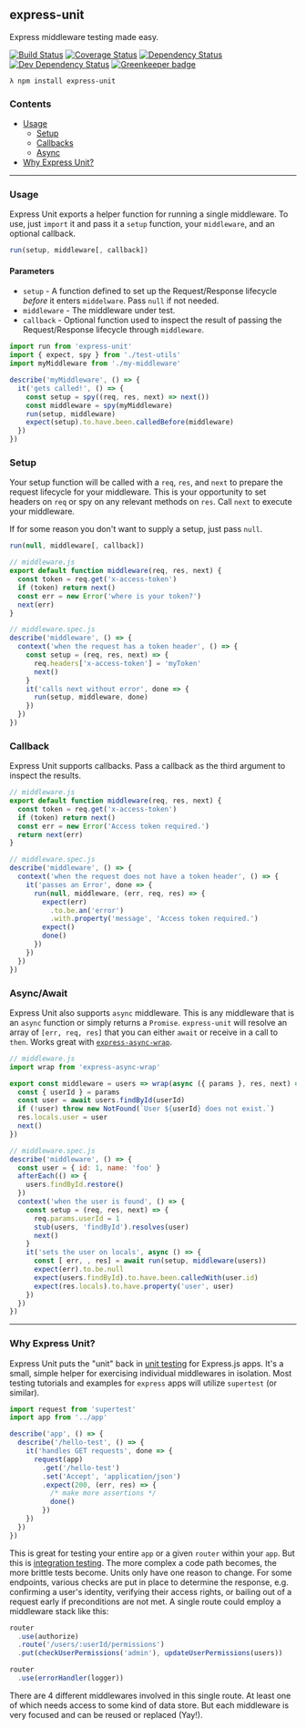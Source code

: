 express-unit
--

Express middleware testing made easy.

[![Build Status](https://travis-ci.org/thebearingedge/express-unit.svg?branch=master)](https://travis-ci.org/thebearingedge/express-unit.svg?branch=master)
[![Coverage Status](https://coveralls.io/repos/github/thebearingedge/express-unit/badge.svg?branch=master)](https://coveralls.io/github/thebearingedge/express-unit?branch=master)
[![Dependency Status](https://david-dm.org/thebearingedge/express-unit.svg)](https://david-dm.org/thebearingedge/express-unit)
[![Dev Dependency Status](https://david-dm.org/thebearingedge/express-unit/dev-status.svg)](https://david-dm.org/thebearingedge/express-unit)
[![Greenkeeper badge](https://badges.greenkeeper.io/thebearingedge/express-unit.svg)](https://greenkeeper.io/)

`λ npm install express-unit`

### Contents

 - [Usage](#usage)
   + [Setup](#setup)
   + [Callbacks](#callbacks)
   + [Async](#async)
 - [Why Express Unit?](#why-express-unit)
---

### Usage

Express Unit exports a helper function for running a single middleware. To use, just `import` it and pass it a `setup` function, your `middleware`, and an optional callback.

```js
run(setup, middleware[, callback])
```

#### Parameters

- `setup` - A function defined to set up the Request/Response lifecycle _before_ it enters `middelware`. Pass `null` if not needed.
- `middleware` - The middleware under test.
- `callback` - Optional function used to inspect the result of passing the Request/Response lifecycle through `middleware`.

```js
import run from 'express-unit'
import { expect, spy } from './test-utils'
import myMiddleware from './my-middleware'

describe('myMiddleware', () => {
  it('gets called!', () => {
    const setup = spy((req, res, next) => next())
    const middleware = spy(myMiddleware)
    run(setup, middleware)
    expect(setup).to.have.been.calledBefore(middleware)
  })
})
```

### Setup

Your setup function will be called with a `req`, `res`, and `next` to prepare the request lifecycle for your middleware. This is your opportunity to set headers on `req` or spy on any relevant methods on `res`. Call `next` to execute your middleware.

If for some reason you don't want to supply a setup, just pass `null`.

```js
run(null, middleware[, callback])
```

```js
// middleware.js
export default function middleware(req, res, next) {
  const token = req.get('x-access-token')
  if (token) return next()
  const err = new Error('where is your token?')
  next(err)
}
```

```js
// middleware.spec.js
describe('middleware', () => {
  context('when the request has a token header', () => {
    const setup = (req, res, next) => {
      req.headers['x-access-token'] = 'myToken'
      next()
    }
    it('calls next without error', done => {
      run(setup, middleware, done)
    })
  })
})
```

### Callback

Express Unit supports callbacks. Pass a callback as the third argument to inspect the results.

```js
// middleware.js
export default function middleware(req, res, next) {
  const token = req.get('x-access-token')
  if (token) return next()
  const err = new Error('Access token required.')
  return next(err)
}
```

```js
// middleware.spec.js
describe('middleware', () => {
  context('when the request does not have a token header', () => {
    it('passes an Error', done => {
      run(null, middleware, (err, req, res) => {
        expect(err)
          .to.be.an('error')
          .with.property('message', 'Access token required.')
        expect()
        done()
      })
    })
  })
})
```

### Async/Await

Express Unit also supports `async` middleware. This is any middleware that is an `async` function or simply returns a `Promise`. `express-unit` will resolve an array of `[err, req, res]` that you can either `await` or receive in a call to `then`. Works great with [`express-async-wrap`](https://github.com/Greenfields/express-async-wrap).

```js
// middleware.js
import wrap from 'express-async-wrap'

export const middleware = users => wrap(async ({ params }, res, next) => {
  const { userId } = params
  const user = await users.findById(userId)
  if (!user) throw new NotFound(`User ${userId} does not exist.`)
  res.locals.user = user
  next()
})
```

```js
// middleware.spec.js
describe('middleware', () => {
  const user = { id: 1, name: 'foo' }
  afterEach(() => {
    users.findById.restore()
  })
  context('when the user is found', () => {
    const setup = (req, res, next) => {
      req.params.userId = 1
      stub(users, 'findById').resolves(user)
      next()
    }
    it('sets the user on locals', async () => {
      const [ err, , res] = await run(setup, middleware(users))
      expect(err).to.be.null
      expect(users.findById).to.have.been.calledWith(user.id)
      expect(res.locals).to.have.property('user', user)
    })
  })
})
```
---

### Why Express Unit?

Express Unit puts the "unit" back in [unit testing](https://en.wikipedia.org/wiki/Unit_testing) for Express.js apps. It's a small, simple helper for exercising individual middlewares in isolation. Most testing tutorials and examples for `express` apps will utilize `supertest` (or similar).

```js
import request from 'supertest'
import app from '../app'

describe('app', () => {
  describe('/hello-test', () => {
    it('handles GET requests', done => {
      request(app)
        .get('/hello-test')
        .set('Accept', 'application/json')
        .expect(200, (err, res) => {
          /* make more assertions */
          done()
        })
    })
  })
})
```

This is great for testing your entire `app` or a given `router` within your `app`. But this is [integration testing](https://en.wikipedia.org/wiki/Integration_testing). The more complex a code path becomes, the more brittle tests become. Units only have one reason to change. For some endpoints, various checks are put in place to determine the response, e.g. confirming a user's identity, verifying their access rights, or bailing out of a request early if preconditions are not met. A single route could employ a middleware stack like this:

```js
router
  .use(authorize)
  .route('/users/:userId/permissions')
  .put(checkUserPermissions('admin'), updateUserPermissions(users))

router
  .use(errorHandler(logger))
```

There are 4 different middlewares involved in this single route. At least one of which needs access to some kind of data store. But each middleware is very focused and can be reused or replaced (Yay!).

